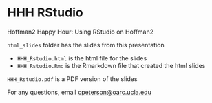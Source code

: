 # HHH RStudio

Hoffman2 Happy Hour: Using RStudio on Hoffman2

`html_slides` folder has the slides from this presentation 

- `HHH_Rstudio.html` is the html file for the slides
- `HHH_Rstudio.Rmd` is the Rmarkdown file that created the html slides

`HHH_Rstudio.pdf` is a PDF version of the slides

For any questions, email cpeterson@oarc.ucla.edu

